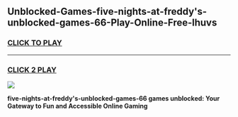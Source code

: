 
## Unblocked-Games-five-nights-at-freddy's-unblocked-games-66-Play-Online-Free-lhuvs
<h3>
<a href="https://premium76.site?title=five-nights-at-freddy's-unblocked-games-66&ref=26A">CLICK TO PLAY</a></h3>
<hr>

<h3>
<a href="https://premium76.site?title=five-nights-at-freddy's-unblocked-games-66&ref=26A">CLICK 2 PLAY</a>
  
</h3>

<a href="https://premium76.site?title=five-nights-at-freddy's-unblocked-games-66&ref=26A"><img src="https://clearcache.store/games.png"></a>


**five-nights-at-freddy's-unblocked-games-66 games unblocked: Your Gateway to Fun and Accessible Online Gaming**
